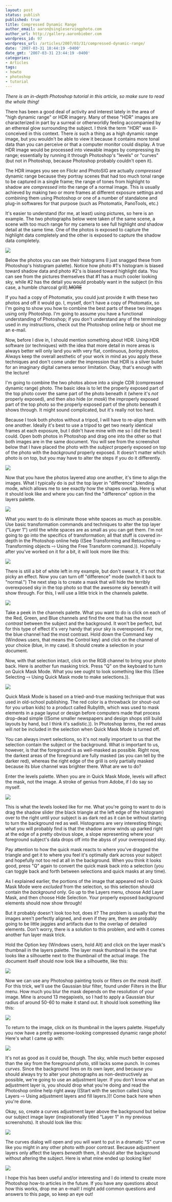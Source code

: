 ```yaml
---
layout: post
status: publish
published: true
title: Compressed Dynamic Range
author_email: aaron@singleservingphoto.com
author_url: http://gallery.aaronbieber.com
wordpress_id: 97
wordpress_url: /articles/2007/03/31/compressed-dynamic-range/
date: '2007-03-31 18:44:19 -0400'
date_gmt: '2007-03-31 23:44:19 -0400'
categories:
- Articles
tags:
- howto
- photoshop
- tutorial
---
```


*There is an in-depth Photoshop tutorial in this article, so make sure to read
the whole thing!*

There has been a good deal of activity and interest lately in the area of "high
dynamic range" or HDR imagery. Many of these "HDR" images are characterized in
part by a surreal or otherworldly feeling accompanied by an ethereal glow
surrounding the subject. I think the term "HDR" was ill-conceived in this
context. There *is* such a thing as a high dynamic range image, but you wouldn't
be able to view it because it contains more tonal data than you can perceive or
that a computer monitor could display. A true HDR image would be processed into
viewable images by compressing its range; essentially by running it through
Photoshop's "levels" or "curves" (but not in Photoshop, because Photoshop
probably couldn't open it).

The HDR images you see on Flickr and PhotoSIG are actually _compressed_ dynamic
range because they portray scenes that had too much tonal range to be captured
in a single frame; the range of tones from highlight to shadow are _compressed_
into the range of a normal image. This is usually achieved by making two or more
frames at different exposure settings and combining them using Photoshop or one
of a number of standalone and plug-in softwares for that purpose (such as
Photomatix, PanoTools, etc.)

It's easier to understand (for me, at least) using pictures, so here is an
example. The two photographs below were taken of the same scene, a scene with
too much range for my camera to see full highlight *and* shadow detail at the
same time. One of the photos is exposed to capture the highlight data completely
and the other is exposed to capture the shadow data completely.

![](/articles/hdr/Figure-1.jpg)

Below the photos you can see their histograms (I just snagged these from
Photoshop's histogram palette). Notice how photo #1's histogram is biased
toward shadow data and photo #2's is biased toward highlight data. You can see
from the pictures themselves that #1 has a much cooler looking sky, while #2
has the detail you would probably want in the subject (in this case, a humble
charcoal grill).~~MORE~~

If you had a copy of Photomatix, you could just provide it with these two photos
and off it would go. I, myself, don't have a copy of Photomatix, so I'm going to
show you how to combine the best parts of these two images using only
Photoshop. I'm going to assume you have a functional understanding of Photoshop;
if you don't understand any of the terminology used in my instructions, check
out the Photoshop online help or shoot me an e-mail.

Now, before I dive in, I should mention something about HDR. Using HDR software
(or techniques) with the idea that more detail in more areas is always better
will only land you with very flat, continuous, _boring_ photos. Always keep the
overall aesthetic of your work in mind as you apply these techniques and don't
come under the impression that HDR is a silver bullet for an imaginary digital
camera sensor limitation. Okay, that's enough with the lecture!

I'm going to combine the two photos above into a single CDR (compressed dynamic
range) photo. The basic idea is to let the properly exposed part of the top
photo cover the same part of the photo beneath it (where it's _not_ properly
exposed), and then also hide (or _mask_) the improperly exposed part of the top
photo so the properly exposed part of the photo beneath it shows through. It
might sound complicated, but it's really not too hard.

Because I took both photos without a tripod, I will have to re-align them with
one another. Ideally it's best to use a tripod to get two nearly identical
frames at each exposure, but I didn't have mine with me so I did the best I
could. Open both photos in Photoshop and drag one into the other so that both
images are in the same document. You will see from the screenshot below that I
have placed the photo with the _subject_ properly exposed on top of the photo
with the _background_ properly exposed. It doesn't matter which photo is on top,
but you may have to alter the steps if you do it differently.

![](/articles/hdr/Figure-2.jpg)

Now that you have the photos layered atop one another, it's time to align the
images. What I typically do is put the top layer in "difference" blending mode,
which allows me to see exactly how the shapes overlap. Here is what it should
look like and where you can find the "difference" option in the layers palette.

![](/articles/hdr/Figure-3.jpg)

What you want to do is eliminate those white spaces as much as possible.  Use
basic transformation commands and techniques to alter the top layer ("Layer 1")
until the white spaces are as small as you can get them. I'm not going to go
into the specifics of transformation; all that stuff is covered in-depth in the
Photoshop online help ((See Transforming and Retouching –› Transforming objects
–› Using the Free Transform command.)). Hopefully after you've worked on it for
a bit, it will look more like this:

![](/articles/hdr/Figure-4.jpg)

There is still a bit of white left in my example, but don't sweat it, it's not
that picky an effect. Now you can turn off "difference" mode (switch it back to
"normal.") The next step is to create a mask that will hide the terribly
overexposed sky in the top photo so that the awesome sky beneath it will show
through. For this, I will use a little trick in the channels palette.

![](/articles/hdr/Figure-5.jpg)

Take a peek in the channels palette. What you want to do is click on each of the
Red, Green, and Blue channels and find the one that has the most _contrast_
between the subject and the background. It won't be perfect, but for this type
of effect it's very handy that your sky is overexposed. For me, the blue channel
had the most contrast. Hold down the Command key (Windows users, that means the
Control key) and click on the channel of your choice (blue, in my case). It
should create a selection in your document.

Now, with that selection intact, click on the RGB channel to bring your photo
back. Here is another fun masking trick. Press "Q" on the keyboard to turn on
Quick Mask Mode. What you see ought to look something like this ((See Selecting
–› Using Quick Mask mode to make selections.)).

![](/articles/hdr/Figure-6.jpg)

Quick Mask Mode is based on a tried-and-true masking technique that was used in
old-school publishing. The red color is a throwback (or shout-out for you urban
kids) to a product called Rubylith, which was used to mask elements in a page
layout or design before computers made that process drop-dead simple ((Some
smaller newspapers and design shops still build layouts by hand, but I think
it's sadistic.)). In Photoshop terms, the red areas will _not_ be included in
the selection when Quick Mask Mode is turned off.

You can always invert selections, so it's not really important to us that the
selection contain the subject or the background. What _is_ important to us,
however, is that the foreground is as well-masked as possible. Right now, the
darkest areas of the foreground are fully masked (as you can tell by the darker
red), whereas the right edge of the grill is only partially masked because its
blue channel was brighter there. What are we to do?

Enter the levels palette. When you are in Quick Mask Mode, levels will affect
the mask, not the image. A stroke of genius from Adobe, if I do say so myself.

![](/articles/hdr/Figure-7.jpg)

This is what the levels looked like for me. What you're going to want to do is
drag the shadow slider (the black triangle at the left edge of the histogram)
over to the right until your subject is as dark red as it can be without
starting to turn the background red as well. Histograms are very interesting
things; what you will probably find is that the shadow arrow winds up parked
right at the edge of a pretty obvious slope, a slope representing where your
foreground subject's data drops off into the abyss of your overexposed sky.

Pay attention to how the quick mask reacts to where you've dragged the triangle
and get it to where you feel it's optimally dark across your subject and
hopefully not too red at all in the background. When you think it looks good,
press "Q" again to convert the quick mask back into a selection (you can toggle
back and forth between selections and quick masks at any time).

As I explained earlier, the portions of the image that appeared red in Quick
Mask Mode were _excluded_ from the selection, so this selection should contain
the _background_ only. Go up to the Layers menu, choose Add Layer Mask, and then
choose Hide Selection. Your properly exposed background elements should now show
through!

But it probably doesn't look too hot, does it? The problem is usually that the
images aren't perfectly aligned, and even if they are, there are probably going
to be little jaggies and artifacts due to the overlap of detailed
elements. Don't worry, there is a solution to this problem, and with it comes
another fun layer mask trick.

Hold the Option key (Windows users, hold Alt) and click on the layer mask's
thumbnail in the layers palette. The layer mask thumbnail is the one that looks
like a silhouette next to the thumbnail of the actual image. The document itself
should now look like a silhouette, like this:

![](/articles/hdr/Figure-8.jpg)

Now we can use any Photoshop painting tools or filters _on the mask itself_. For
this trick, we'll use the Gaussian blur filter, found under Filters in the Blur
menu. How much you blur the mask depends on the resolution of your image. Mine
is around 13 megapixels, so I had to apply a Gaussian blur radius of around
50-60 to make it stand out. It should look something like this:

![](/articles/hdr/Figure-9.jpg)

To return to the image, click on its thumbnail in the layers palette.  Hopefully
you now have a pretty awesome-looking compressed dynamic range photo! Here's
what I came up with:

![](/articles/hdr/Figure-10.jpg)

It's not as good as it could be, though. The sky, while much better exposed than
the sky from the foreground photo, still lacks some punch.  In comes
_curves_. Since the background lives on its own layer, and because you should
always try to alter your photographs as non-destructively as possible, we're
going to use an adjustment layer.  If you don't know what an adjustment layer
is, you should drop what you're doing and read the Photoshop online help right
away ((Start with the section called Using Layers –› Using adjustment layers and
fill layers.))! Come back here when you're done.

Okay, so, create a curves adjustment layer above the background but below our
subject image layer (inspirationally titled "Layer 1" in my previous
screenshots). It should look like this:

![](/articles/hdr/Figure-11.jpg)

The curves dialog will open and you will want to put in a dramatic "S" curve
like you might in any other photo with poor contrast. Because adjustment layers
only affect the layers _beneath_ them, it should alter the background without
altering the subject. Here is what mine ended up looking like!

![](/articles/hdr/Figure-12.jpg)

I hope this has been useful and/or interesting and I do intend to create more
Photoshop how-to articles in the future. If you have any questions about how
this works, drop me an e-mail! I might add common questions and answers to this
page, so keep an eye out!
